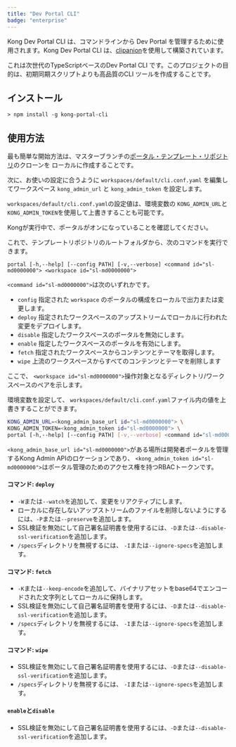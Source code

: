 ```yaml
---
title: "Dev Portal CLI"
badge: "enterprise"
---
```

Kong Dev Portal CLI は、コマンドラインから Dev Portal を管理するために使用されます。Kong Dev Portal CLI は、[clipanion](https://github.com/arcanis/clipanion)を使用して構築されています。

これは次世代のTypeScriptベースのDev Portal CLI です。このプロジェクトの目的は、初期同期スクリプトよりも高品質のCLI ツールを作成することです。

インストール
------

    > npm install -g kong-portal-cli

使用方法
----

最も簡単な開始方法は、マスターブランチの[ポータル・テンプレート・リポジトリ](https://github.com/Kong/kong-portal-templates)のクローンを
ローカルに作成することです。

次に、お使いの設定に合うように `workspaces/default/cli.conf.yaml` を編集してワークスペース `kong_admin_url` と `kong_admin_token` を設定します。

`workspaces/default/cli.conf.yaml`の設定値は、環境変数の
`KONG_ADMIN_URL`と`KONG_ADMIN_TOKEN`を使用して上書きすることも可能です。

Kongが実行中で、ポータルがオンになっていることを確認してください。

これで、テンプレートリポジトリのルートフォルダから、次のコマンドを実行できます。

`portal [-h,--help] [--config PATH] [-v,--verbose] <command id="sl-md0000000"> <workspace id="sl-md0000000">`

`<command id="sl-md0000000">`は次のいずれかです。

* `config` 指定された `workspace` のポータルの構成をローカルで出力または変更します。
* `deploy` 指定されたワークスペースのアップストリームでローカルに行われた変更をデプロイします。
* `disable` 指定したワークスペースのポータルを無効にします。
* `enable` 指定したワークスペースのポータルを有効にします。
* `fetch` 指定されたワークスペースからコンテンツとテーマを取得します。
* `wipe` 上流のワークスペースからすべてのコンテンツとテーマを削除します

ここで、 `<workspace id="sl-md0000000">`操作対象となるディレクトリ/ワークスペースのペアを示します。

環境変数を設定して、 `workspaces/default/cli.conf.yaml`ファイル内の値を上書きすることができます。

```sh
KONG_ADMIN_URL=<kong_admin_base_url id="sl-md0000000"> \
KONG_ADMIN_TOKEN=<kong_admin_token id="sl-md0000000"> \
portal [-h,--help] [--config PATH] [-v,--verbose] <command id="sl-md0000000"> <workspace id="sl-md0000000">
```

`<kong_admin_base_url id="sl-md0000000">`がある場所は開発者ポータルを管理するKong Admin APIのロケーションであり、 `<kong_admin_token id="sl-md0000000">`はポータル管理のためのアクセス権を持つRBACトークンです。

#### コマンド: `deploy`

* `-W`または`--watch`を追加して、変更をリアクティブにします。
* ローカルに存在しないアップストリームのファイルを削除しないようにするには、`-P`または`--preserve`を追加します。
* SSL検証を無効にして自己署名証明書を使用するには、`-D`または`--disable-ssl-verification`を追加します。
* `/specs`ディレクトリを無視するには、 `-I`または`--ignore-specs`を追加します。

#### コマンド: `fetch`

* `-K`または`--keep-encode`を追加して、バイナリアセットをbase64でエンコードされた文字列としてローカルに保持します。
* SSL検証を無効にして自己署名証明書を使用するには、`-D`または`--disable-ssl-verification`を追加します。
* `/specs`ディレクトリを無視するには、 `-I`または`--ignore-specs`を追加します。

#### コマンド: `wipe`

* SSL検証を無効にして自己署名証明書を使用するには、`-D`または`--disable-ssl-verification`を追加します。
* `/specs`ディレクトリを無視するには、 `-I`または`--ignore-specs`を追加します。

#### `enable`と`disable`

* SSL検証を無効にして自己署名証明書を使用するには、`-D`または`--disable-ssl-verification`を追加します。

